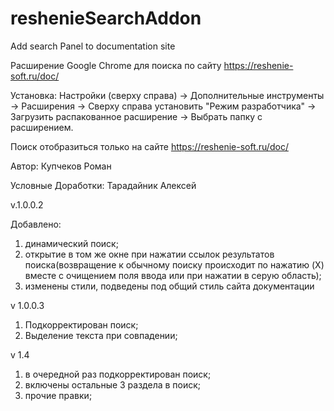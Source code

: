 # reshenieSearchAddon
Add search Panel to documentation site

Расширение Google Chrome для поиска по сайту 
https://reshenie-soft.ru/doc/

Установка:
Настройки (сверху справа) ->
 Дополнительные инструменты ->
  Расширения ->
   Сверху справа установить "Режим разработчика" ->
    Загрузить распакованное расширение ->
     Выбрать папку с расширением.

Поиск отобразиться только на сайте https://reshenie-soft.ru/doc/

Автор:
Купчеков Роман


Условные Доработки: 
Тарадайник Алексей

v.1.0.0.2

Добавлено:
1. динамический поиск;
2. открытие в том же окне при нажатии ссылок результатов поиска(возвращение к обычному поиску происходит по нажатию (X) вместе с очищением поля ввода или при нажатии в серую область); 
3. изменены стили, подведены под общий стиль сайта документации

v 1.0.0.3

1. Подкорректирован поиск;
2. Выделение  текста при совпадении;

v 1.4

1. в очередной раз подкорректирован поиск;
2. включены остальные 3 раздела в поиск;
3. прочие правки;
